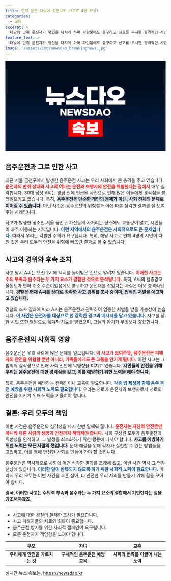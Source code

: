 ```yaml
---
title: 만취 운전 대낮에 횡단보도 사고로 4명 부상!
categories:
  - 교통
excerpt: >
  대낮에 만취 운전자가 행인을 다치게 하며 파란불에도 불구하고 신호를 무시한 충격적인 사건이 발생했습니다. 경찰이 수사에 착수한 가운데, 시민들의 안전이 위협받는 상황입니다. 클릭해 자세한 내용을 확인하세요!
feature_text: >
  대낮에 만취 운전자가 행인을 다치게 하며 파란불에도 불구하고 신호를 무시한 충격적인 사건이 발생했습니다. 경찰이 수사에 착수한 가운데, 시민들의 안전이 위협받는 상황입니다. 클릭해 자세한 내용을 확인하세요!
image: '/assets/img/newsdao_breakingnews.jpg'
---
```


<p><img src="/assets/img/newsdao_breakingnews.jpg" alt="ontimetimes 속보" /></p>

<h2 data-ke-size="size26">음주운전과 그로 인한 사고</h2>

<p data-ke-size="size16">최근 서울 금천구에서 발생한 음주운전 사고는 우리 사회에서 큰 충격을 주고 있습니다. <b><span style="color: #ee2323;">운전자의 만취 상태와 사고의 여파는 운전과 보행자의 안전을 위협한다는 점에서</span></b> 매우 심각합니다. 30대 남성 A씨는 방금 전에 언급된 사건으로 인해 많은 이들에게 경각심을 불러일으키고 있습니다. 특히, <b><span style="background-color: #21538527;">음주운전은 단순한 개인의 문제가 아닌, 사회 전체의 문제로 이어질 수 있습니다.</span></b> 이번 사건은 음주운전의 위험성과 이에 따른 심각한 결과를 잘 보여주는 사례입니다. </p>

<p data-ke-size="size16">사고가 발생한 장소인 서울 금천구 가산동의 사거리는 평소에도 교통량이 많고, 시민들이 자주 이동하는 지역입니다. <b><span style="color: #1a5490;">이런 지역에서의 음주운전은 사회적으로도 큰 문제입니다.</span></b> 따라서 우리는 각별한 주의가 요구됩니다. 특히, 해당 사고로 인해 4명의 시민이 다친 것은 우리 모두의 안전을 위험에 빠뜨린 결과로 볼 수 있습니다. </p>

<h2 data-ke-size="size26">사고의 경위와 후속 조치</h2>

<p data-ke-size="size16">사고 당시 A씨는 오전 2시에 택시를 들이받은 것으로 알려져 있습니다. <b><span style="color: #ee2323;">이러한 사고는 주의 부족과 음주라는 두 가지 요소가 결합된 것으로 분석됩니다.</span></b> 특히, A씨의 혈중알코올농도가 면허 취소 수준이었음에도 불구하고 운전대를 잡았다는 사실은 더욱 충격적입니다. <b><span style="background-color: #21538527;">경찰은 현재 A씨를 상대로 정확한 사고 경위를 조사 중이며, 법적인 처벌을 예고하고 있습니다.</span></b> </p>

<p data-ke-size="size16">경찰의 조사 결과에 따라 A씨는 음주운전과 관련하여 엄중한 처벌을 받을 가능성이 높습니다. <b><span style="color: #1a5490;">이 사건은 운전자를 대상으로 한 강력한 경고의 메시지를 담고 있습니다.</span></b> 사고를 당한 시민 또한 병원으로 옮겨져 치료를 받았으며, 그들의 완치가 무엇보다 중요합니다.</p>

<h2 data-ke-size="size26">음주운전의 사회적 영향</h2>

<p data-ke-size="size16">음주운전은 우리 사회에 많은 문제를 일으킵니다. <b><span style="color: #ee2323;">이 사고가 보여주듯, 음주운전은 피해자의 안전을 위협할 뿐만 아니라, 가족들에게도 큰 고통을 안기게 됩니다.</span></b> 이런 사고는 그 범죄의 심각성으로 인해 사회 전반에 악영향을 미치고 있습니다. <b><span style="background-color: #21538527;">시민들의 안전을 위해 우리는 음주운전에 대한 경각심을 갖고, 이를 예방하기 위한 노력을 해야 합니다.</span></b> </p>

<p data-ke-size="size16">특히, 음주운전을 예방하는 캠페인이나 교육이 필요합니다. <b><span style="color: #1a5490;">각종 법 제정과 함께 음주 운전 예방을 위한 사회적 노력도 필요합니다.</span></b> 우리는 서로가 운전자와 보행자로서 서로의 안전을 지키기 위해 노력을 기울여야 합니다.</p>

<h2 data-ke-size="size26">결론: 우리 모두의 책임</h2>

<p data-ke-size="size16">이번 사건은 음주운전의 심각성을 다시 한번 일깨워 줍니다. <b><span style="color: #ee2323;">운전자는 자신의 안전뿐만 아니라 다른 사람의 생명과 안전까지 책임져야 합니다.</span></b> 사회 구성원 모두가 음주운전의 위험성을 인식하고, 그 발생을 최소화하기 위한 행동에 나서야 합니다. <b><span style="background-color: #21538527;">사고를 예방하기 위한 노력은 모든 사람의 몫입니다.</span></b> 문제 해결을 위해 각자가 실천할 수 있는 방법들을 고민하고, 이를 통해 안전한 사회를 만들어 가야 할 것입니다.</p>

<p data-ke-size="size16">음주운전은 역사적으로 사회에 어떤 심각한 결과를 초래해 왔고, 이번 사건 역시 그 연장선상에 있습니다. <b><span style="color: #1a5490;">이러한 일이 반복되지 않도록 하기 위한 사회적 노력이 필요합니다.</span></b> 따라서 우리 모두는 이번 사건을 교훈 삼아, 더 안전한 우리 사회를 만들기 위해 힘을 모아야 합니다.</p>

<p data-ke-size="size16"><b>결국, 이러한 사고는 주의력 부족과 음주라는 두 가지 요소의 결합에서 기인한다는 점을 강조해야겠죠.</b></p>

<hr>

<ul>
    <li>사고에 대한 경찰의 철저한 조사가 필요합니다.</li>
    <li>사고 피해자들의 치료와 회복이 중요합니다.</li>
    <li>음주운전 방지를 위한 사회적 캠페인이 요구됩니다.</li>
    <li>모든 운전자가 책임감을 느껴야 합니다.</li>
</ul>

<table>
    <thead>
        <tr>
            <th>부모</th>
            <th>자녀</th>
            <th>교훈</th>
        </tr>
    </thead>
    <tbody>
        <tr>
            <td style="text-align: center; height: 17px;"><b>우리에게 안전을 가르치는 것</b></td>
            <td style="text-align: center; height: 17px;"><b>구체적인 음주운전 예방 교육</b></td>
            <td style="text-align: center; height: 17px;"><b>사회의 변화를 이끌어 내는 노력</b></td>
        </tr>
    </tbody>
</table>
실시간 뉴스 속보는, <a href="https://newsdao.kr" rel="dofollow">https://newsdao.kr</a>


